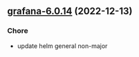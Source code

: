 

## [grafana-6.0.14](https://github.com/truecharts/charts/compare/grafana-6.0.13...grafana-6.0.14) (2022-12-13)

### Chore

- update helm general non-major
  
  